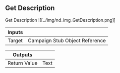 ## Get Description
Get Description
![[../img/nd_img_GetDescription.png]]

|Inputs||
|--|--|
| Target | Campaign Stub Object Reference |

|Outputs||
|--|--|
| Return Value | Text |
